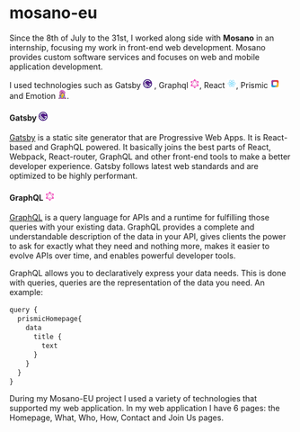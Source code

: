 # mosano-eu

Since the 8th of July to the 31st, I worked along side with **Mosano** in an internship, focusing my work in front-end web development. Mosano provides custom software services and focuses on web and mobile application development.

I used technologies such as Gatsby [![gatsby logo](/gatsby-logo.png)](https://www.gatsbyjs.org/docs "Documentation") , Graphql [![graphql logo](GraphQL_Logo.svg.png)](https://graphql.org/learn "Documentation"), React [![react logo](React.js_logo-512.png)](https://reactjs.org/docs/getting-started.html#learn-react "Documentation"), Prismic [![Prismic logo](prismic-logo.png)](https://prismic.io/docs "Documentation") and Emotion [![Emotion logo](emotion-logo.png)](https://emotion.sh/docs/introduction "Documentation").


#### Gatsby [![gatsby logo](/gatsby-logo.png)](https://www.gatsbyjs.org/docs "Documentation") 

[Gatsby](https://www.gatsbyjs.org/) is a static site generator that are Progressive Web Apps. It is React-based and GraphQL powered. It basically joins the best parts of React, Webpack, React-router, GraphQL and other front-end tools to make a better developer experience. Gatsby follows latest web standards and are optimized to be highly performant.
 
#### GraphQL [![graphql logo](GraphQL_Logo.svg.png)](https://graphql.org/learn "Documentation")

  [GraphQL](https://graphql.org/) is a query language for APIs and a runtime for fulfilling those queries with your existing data. GraphQL provides a complete and understandable description of the data in your API, gives clients the power to ask for exactly what they need and nothing more, makes it easier to evolve APIs over time, and enables powerful developer tools.
  
  GraphQL allows you to declaratively express your data needs. This is done with queries, queries are the representation of the data you need. An example: 
  
  ~~~~
  query {
    prismicHomepage{
      data 
        title {
          text
        }
      }
    }
  }
  ~~~~

During my Mosano-EU project I used a variety of technologies that supported my web application. In my web application I have 6 pages: the Homepage, What, Who, How, Contact and Join Us pages.
